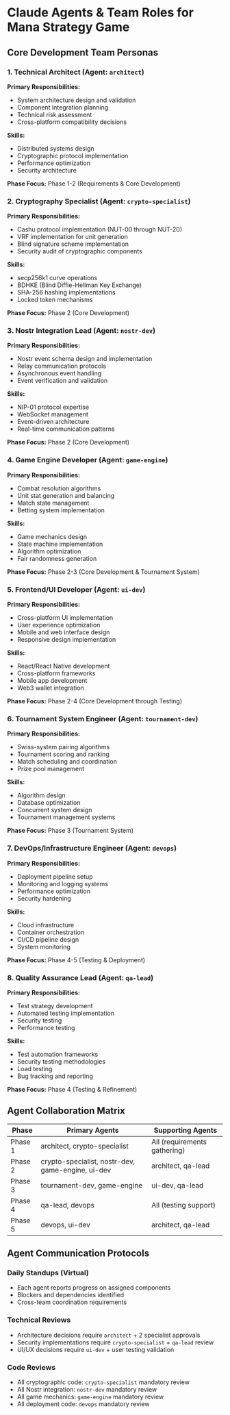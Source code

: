 # Claude Agents & Team Roles for Mana Strategy Game

## Core Development Team Personas

### 1. Technical Architect (Agent: `architect`)
**Primary Responsibilities:**
- System architecture design and validation
- Component integration planning
- Technical risk assessment
- Cross-platform compatibility decisions

**Skills:**
- Distributed systems design
- Cryptographic protocol implementation
- Performance optimization
- Security architecture

**Phase Focus:** Phase 1-2 (Requirements & Core Development)

### 2. Cryptography Specialist (Agent: `crypto-specialist`)
**Primary Responsibilities:**
- Cashu protocol implementation (NUT-00 through NUT-20)
- VRF implementation for unit generation
- Blind signature scheme implementation
- Security audit of cryptographic components

**Skills:**
- secp256k1 curve operations
- BDHKE (Blind Diffie-Hellman Key Exchange)
- SHA-256 hashing implementations
- Locked token mechanisms

**Phase Focus:** Phase 2 (Core Development)

### 3. Nostr Integration Lead (Agent: `nostr-dev`)
**Primary Responsibilities:**
- Nostr event schema design and implementation
- Relay communication protocols
- Asynchronous event handling
- Event verification and validation

**Skills:**
- NIP-01 protocol expertise
- WebSocket management
- Event-driven architecture
- Real-time communication patterns

**Phase Focus:** Phase 2 (Core Development)

### 4. Game Engine Developer (Agent: `game-engine`)
**Primary Responsibilities:**
- Combat resolution algorithms
- Unit stat generation and balancing
- Match state management
- Betting system implementation

**Skills:**
- Game mechanics design
- State machine implementation
- Algorithm optimization
- Fair randomness generation

**Phase Focus:** Phase 2-3 (Core Development & Tournament System)

### 5. Frontend/UI Developer (Agent: `ui-dev`)
**Primary Responsibilities:**
- Cross-platform UI implementation
- User experience optimization
- Mobile and web interface design
- Responsive design implementation

**Skills:**
- React/React Native development
- Cross-platform frameworks
- Mobile app development
- Web3 wallet integration

**Phase Focus:** Phase 2-4 (Core Development through Testing)

### 6. Tournament System Engineer (Agent: `tournament-dev`)
**Primary Responsibilities:**
- Swiss-system pairing algorithms
- Tournament scoring and ranking
- Match scheduling and coordination
- Prize pool management

**Skills:**
- Algorithm design
- Database optimization
- Concurrent system design
- Tournament management systems

**Phase Focus:** Phase 3 (Tournament System)

### 7. DevOps/Infrastructure Engineer (Agent: `devops`)
**Primary Responsibilities:**
- Deployment pipeline setup
- Monitoring and logging systems
- Performance optimization
- Security hardening

**Skills:**
- Cloud infrastructure
- Container orchestration
- CI/CD pipeline design
- System monitoring

**Phase Focus:** Phase 4-5 (Testing & Deployment)

### 8. Quality Assurance Lead (Agent: `qa-lead`)
**Primary Responsibilities:**
- Test strategy development
- Automated testing implementation
- Security testing
- Performance testing

**Skills:**
- Test automation frameworks
- Security testing methodologies
- Load testing
- Bug tracking and reporting

**Phase Focus:** Phase 4 (Testing & Refinement)

## Agent Collaboration Matrix

| Phase | Primary Agents | Supporting Agents |
|-------|---------------|-------------------|
| Phase 1 | architect, crypto-specialist | All (requirements gathering) |
| Phase 2 | crypto-specialist, nostr-dev, game-engine, ui-dev | architect, qa-lead |
| Phase 3 | tournament-dev, game-engine | ui-dev, qa-lead |
| Phase 4 | qa-lead, devops | All (testing support) |
| Phase 5 | devops, ui-dev | architect, qa-lead |

## Agent Communication Protocols

### Daily Standups (Virtual)
- Each agent reports progress on assigned components
- Blockers and dependencies identified
- Cross-team coordination requirements

### Technical Reviews
- Architecture decisions require `architect` + 2 specialist approvals
- Security implementations require `crypto-specialist` + `qa-lead` review
- UI/UX decisions require `ui-dev` + user testing validation

### Code Reviews
- All cryptographic code: `crypto-specialist` mandatory review
- All Nostr integration: `nostr-dev` mandatory review  
- All game mechanics: `game-engine` mandatory review
- All deployment code: `devops` mandatory review
